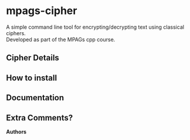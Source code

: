 # mpags-cipher
A simple command line tool for encrypting/decrypting text using classical ciphers.  
Developed as part of the MPAGs cpp course.  

## Cipher Details

## How to install

## Documentation

## Extra Comments?

**Authors** 
